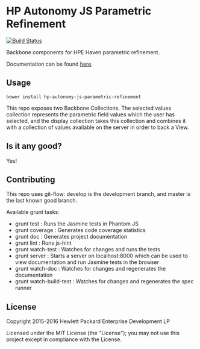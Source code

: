 # HP Autonomy JS Parametric Refinement

[![Build Status](https://travis-ci.org/hpe-idol/js-parametric-refinement.svg?branch=master)](https://travis-ci.org/hpe-idol/js-parametric-refinement)

Backbone components for HPE Haven parametric refinement.

Documentation can be found [here](http://hpe-idol.github.io/js-parametric-refinement).

## Usage
    bower install hp-autonomy-js-parametric-refinement

This repo exposes two Backbone Collections. The selected values collection represents the parametric field values which
the user has selected, and the display collection takes this collection and combines it with a collection of values
available on the server in order to back a View.

## Is it any good?
Yes!

## Contributing
This repo uses git-flow: develop is the development branch, and master is the last known good branch.

Available grunt tasks:
* grunt test : Runs the Jasmine tests in Phantom JS
* grunt coverage : Generates code coverage statistics
* grunt doc : Generates project documentation
* grunt lint : Runs js-hint
* grunt watch-test : Watches for changes and runs the tests
* grunt server : Starts a server on localhost:8000 which can be used to view documentation and run Jasmine tests in the browser
* grunt watch-doc : Watches for changes and regenerates the documentation
* grunt watch-build-test : Watches for changes and regenerates the spec runner

## License
Copyright 2015-2016 Hewlett Packard Enterprise Development LP

Licensed under the MIT License (the "License"); you may not use this project except in compliance with the License.
